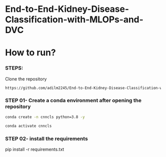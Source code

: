 # End-to-End-Kidney-Disease-Classification-with-MLOPs-and-DVC



# How to run?
### STEPS:

Clone the repository

```bash
https://github.com/adilm2245/End-to-End-Kidney-Disease-Classification-with-MLOPs-and-DVC.git
```
### STEP 01- Create a conda environment after opening the repository

```bash
conda create -n cnncls python=3.8 -y
```

```bash
conda activate cnncls 
```


### STEP 02- install the requirements
pip install -r requirements.txt